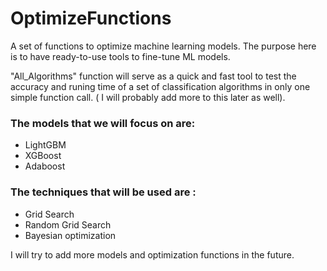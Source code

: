 # OptimizeFunctions
A set of functions to optimize machine learning models. The purpose here is to have ready-to-use tools to fine-tune ML models.

"All_Algorithms" function will serve as a quick and fast tool to test the accuracy and runing time of a set of classification algorithms in only one simple function call. ( I will probably add more to this later as well).

### The models that we will focus on are:
- LightGBM
- XGBoost
- Adaboost

### The techniques that will be used are :
- Grid Search
- Random Grid Search
- Bayesian optimization

I will try to add more models and optimization functions in the future.

